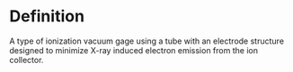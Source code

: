 # Definition

A type of ionization vacuum gage using a tube with an electrode
structure designed to minimize X-ray induced electron emission from the
ion collector.

